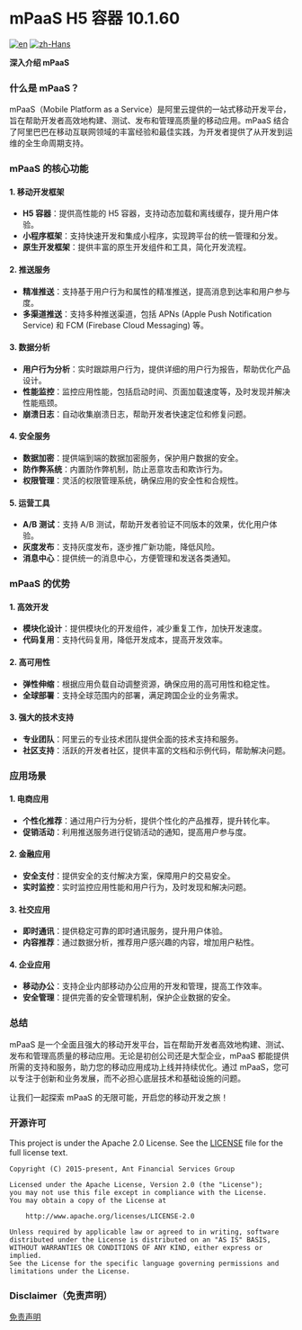 # mPaaS H5 容器 10.1.60
[![en](https://img.shields.io/badge/Language-English-red)](https://github.com/alipay/mPaaS/blob//master/README.md)
[![zh-Hans](https://img.shields.io/badge/Language-%E4%B8%AD%E6%96%87-blue)](https://github.com/alipay/mPaaS/blob/master/README.zh-Hans.md)

**深入介绍 mPaaS**

### 什么是 mPaaS？

mPaaS（Mobile Platform as a Service）是阿里云提供的一站式移动开发平台，旨在帮助开发者高效地构建、测试、发布和管理高质量的移动应用。mPaaS 结合了阿里巴巴在移动互联网领域的丰富经验和最佳实践，为开发者提供了从开发到运维的全生命周期支持。

### mPaaS 的核心功能

#### 1. **移动开发框架**
- **H5 容器**：提供高性能的 H5 容器，支持动态加载和离线缓存，提升用户体验。
- **小程序框架**：支持快速开发和集成小程序，实现跨平台的统一管理和分发。
- **原生开发框架**：提供丰富的原生开发组件和工具，简化开发流程。

#### 2. **推送服务**
- **精准推送**：支持基于用户行为和属性的精准推送，提高消息到达率和用户参与度。
- **多渠道推送**：支持多种推送渠道，包括 APNs (Apple Push Notification Service) 和 FCM (Firebase Cloud Messaging) 等。

#### 3. **数据分析**
- **用户行为分析**：实时跟踪用户行为，提供详细的用户行为报告，帮助优化产品设计。
- **性能监控**：监控应用性能，包括启动时间、页面加载速度等，及时发现并解决性能瓶颈。
- **崩溃日志**：自动收集崩溃日志，帮助开发者快速定位和修复问题。

#### 4. **安全服务**
- **数据加密**：提供端到端的数据加密服务，保护用户数据的安全。
- **防作弊系统**：内置防作弊机制，防止恶意攻击和欺诈行为。
- **权限管理**：灵活的权限管理系统，确保应用的安全性和合规性。

#### 5. **运营工具**
- **A/B 测试**：支持 A/B 测试，帮助开发者验证不同版本的效果，优化用户体验。
- **灰度发布**：支持灰度发布，逐步推广新功能，降低风险。
- **消息中心**：提供统一的消息中心，方便管理和发送各类通知。

### mPaaS 的优势

#### 1. **高效开发**
- **模块化设计**：提供模块化的开发组件，减少重复工作，加快开发速度。
- **代码复用**：支持代码复用，降低开发成本，提高开发效率。

#### 2. **高可用性**
- **弹性伸缩**：根据应用负载自动调整资源，确保应用的高可用性和稳定性。
- **全球部署**：支持全球范围内的部署，满足跨国企业的业务需求。

#### 3. **强大的技术支持**
- **专业团队**：阿里云的专业技术团队提供全面的技术支持和服务。
- **社区支持**：活跃的开发者社区，提供丰富的文档和示例代码，帮助解决问题。

### 应用场景

#### 1. **电商应用**
- **个性化推荐**：通过用户行为分析，提供个性化的产品推荐，提升转化率。
- **促销活动**：利用推送服务进行促销活动的通知，提高用户参与度。

#### 2. **金融应用**
- **安全支付**：提供安全的支付解决方案，保障用户的交易安全。
- **实时监控**：实时监控应用性能和用户行为，及时发现和解决问题。

#### 3. **社交应用**
- **即时通讯**：提供稳定可靠的即时通讯服务，提升用户体验。
- **内容推荐**：通过数据分析，推荐用户感兴趣的内容，增加用户粘性。

#### 4. **企业应用**
- **移动办公**：支持企业内部移动办公应用的开发和管理，提高工作效率。
- **安全管理**：提供完善的安全管理机制，保护企业数据的安全。

### 总结

mPaaS 是一个全面且强大的移动开发平台，旨在帮助开发者高效地构建、测试、发布和管理高质量的移动应用。无论是初创公司还是大型企业，mPaaS 都能提供所需的支持和服务，助力您的移动应用成功上线并持续优化。通过 mPaaS，您可以专注于创新和业务发展，而不必担心底层技术和基础设施的问题。

让我们一起探索 mPaaS 的无限可能，开启您的移动开发之旅！

### 开源许可

This project is under the Apache 2.0 License. See the [LICENSE](https://github.com/alipay/mpaas-demo/blob/master/LICENSE) file for the full license text.

```
Copyright (C) 2015-present, Ant Financial Services Group

Licensed under the Apache License, Version 2.0 (the "License");
you may not use this file except in compliance with the License.
You may obtain a copy of the License at

 	http://www.apache.org/licenses/LICENSE-2.0

Unless required by applicable law or agreed to in writing, software
distributed under the License is distributed on an "AS IS" BASIS,
WITHOUT WARRANTIES OR CONDITIONS OF ANY KIND, either express or implied.
See the License for the specific language governing permissions and
limitations under the License.
```

### Disclaimer（免责声明）

[免责声明](https://github.com/alipay/mpaas-demo/blob/master/Disclaimer.md)
